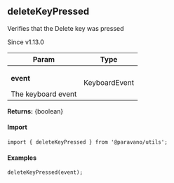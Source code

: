 <h2>deleteKeyPressed</h2>
<p>Verifies that the Delete key was pressed</p>
<p>Since v1.13.0</p>
<table>
      <thead>
      <tr>
        <th>Param</th>
        <th>Type</th></tr>
      </thead>
      <tbody><tr><td><p><b>event</b></p>The keyboard event</td><td>KeyboardEvent</td></tr></tbody>
    </table><p><b>Returns:</b> {boolean}</p>
<h4>Import</h4>

```
import { deleteKeyPressed } from '@paravano/utils';
```

  <h4>Examples</h4>




```    
deleteKeyPressed(event);
```

    